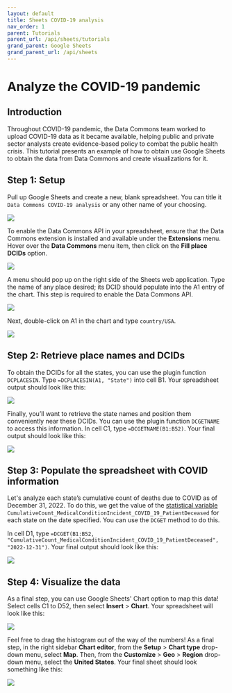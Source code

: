 ```yaml
---
layout: default
title: Sheets COVID-19 analysis
nav_order: 1
parent: Tutorials
parent_url: /api/sheets/tutorials
grand_parent: Google Sheets
grand_parent_url: /api/sheets
---
```


# Analyze the COVID-19 pandemic

## Introduction
Throughout COVID-19 pandemic, the Data Commons team worked to upload COVID-19 data as it became available, helping public and private sector analysts create evidence-based policy to combat the public health crisis. This tutorial presents an example of how to obtain use Google Sheets to obtain the data from Data Commons and create visualizations for it.

## Step 1: Setup
Pull up Google Sheets and create a new, blank spreadsheet. You can title it `Data Commons COVID-19 analysis` or any other name of your choosing.

![](/assets/images/sheets/tutorials/sheets_covid_tutorial_1.png)

To enable the Data Commons API in your spreadsheet, ensure that the Data Commons extension is installed and available under the **Extensions** menu. Hover over the **Data Commons** menu item, then click on the **Fill place DCIDs** option.

![](/assets/images/sheets/tutorials/sheets_covid_tutorial_2.png)

A menu should pop up on the right side of the Sheets web application. Type the name of any place desired; its DCID should populate into the A1 entry of the chart. This step is required to enable the Data Commons API.

![](/assets/images/sheets/tutorials/sheets_covid_tutorial_3.png)

Next, double-click on A1 in the chart and type `country/USA`.

![](/assets/images/sheets/tutorials/sheets_covid_tutorial_4.png)

## Step 2: Retrieve place names and DCIDs
To obtain the DCIDs for all the states, you can use the plugin function `DCPLACESIN`. Type `=DCPLACESIN(A1, "State")` into cell B1. Your spreadsheet output should look like this:

![](/assets/images/sheets/tutorials/sheets_covid_tutorial_5.png)

Finally, you’ll want to retrieve the state names and position them conveniently near these DCIDs. You can use the plugin function `DCGETNAME` to access this information. In cell C1, type `=DCGETNAME(B1:B52)`. Your final output should look like this:

![](/assets/images/sheets/tutorials/sheets_covid_tutorial_6.png)

## Step 3: Populate the spreadsheet with COVID information
Let's analyze each state’s cumulative count of deaths due to COVID as of December 31, 2022. To do this, we get the value of the [statistical variable](/glossary.html) `CumulativeCount_MedicalConditionIncident_COVID_19_PatientDeceased` for each state on the date specified. You can use the `DCGET` method to do this.

In cell D1, type `=DCGET(B1:B52, "CumulativeCount_MedicalConditionIncident_COVID_19_PatientDeceased", "2022-12-31")`. Your final output should look like this:

![](/assets/images/sheets/tutorials/sheets_covid_tutorial_7.png)

## Step 4: Visualize the data
As a final step, you can use Google Sheets' Chart option to map this data! Select cells C1 to D52, then select **Insert** > **Chart**. Your spreadsheet will look like this:

![](/assets/images/sheets/tutorials/sheets_covid_tutorial_8.png)

Feel free to drag the histogram out of the way of the numbers! As a final step, in the right sidebar **Chart editor**, from the **Setup** > **Chart type** drop-down menu, select **Map**. Then, from the  **Customize** > **Geo** > **Region** drop-down menu, select the **United States**. Your final sheet should look something like this:

![](/assets/images/sheets/tutorials/sheets_covid_tutorial_9.png)

